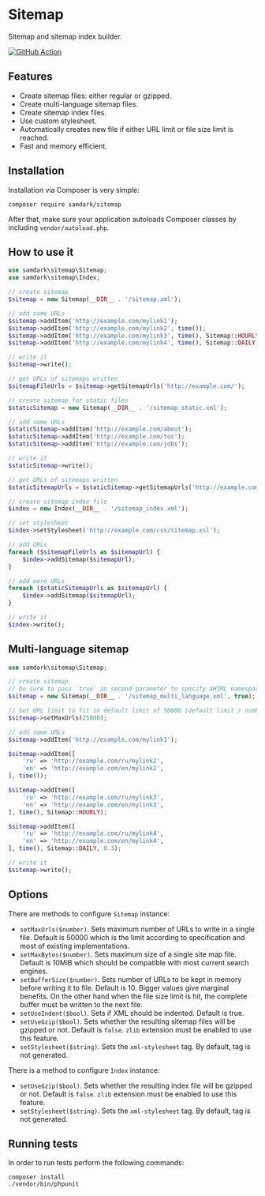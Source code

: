 Sitemap
=======

Sitemap and sitemap index builder.

[![GitHub Action](https://github.com/samdark/sitemap/actions/workflows/php.yml/badge.svg)](https://github.com/samdark/sitemap/actions/workflows/php.yml)

Features
--------

- Create sitemap files: either regular or gzipped.
- Create multi-language sitemap files.
- Create sitemap index files.
- Use custom stylesheet.
- Automatically creates new file if either URL limit or file size limit is reached.
- Fast and memory efficient.

Installation
------------

Installation via Composer is very simple:

```
composer require samdark/sitemap
```

After that, make sure your application autoloads Composer classes by including
`vendor/autoload.php`.

How to use it
-------------

```php
use samdark\sitemap\Sitemap;
use samdark\sitemap\Index;

// create sitemap
$sitemap = new Sitemap(__DIR__ . '/sitemap.xml');

// add some URLs
$sitemap->addItem('http://example.com/mylink1');
$sitemap->addItem('http://example.com/mylink2', time());
$sitemap->addItem('http://example.com/mylink3', time(), Sitemap::HOURLY);
$sitemap->addItem('http://example.com/mylink4', time(), Sitemap::DAILY, 0.3);

// write it
$sitemap->write();

// get URLs of sitemaps written
$sitemapFileUrls = $sitemap->getSitemapUrls('http://example.com/');

// create sitemap for static files
$staticSitemap = new Sitemap(__DIR__ . '/sitemap_static.xml');

// add some URLs
$staticSitemap->addItem('http://example.com/about');
$staticSitemap->addItem('http://example.com/tos');
$staticSitemap->addItem('http://example.com/jobs');

// write it
$staticSitemap->write();

// get URLs of sitemaps written
$staticSitemapUrls = $staticSitemap->getSitemapUrls('http://example.com/');

// create sitemap index file
$index = new Index(__DIR__ . '/sitemap_index.xml');

// set stylesheet
$index->setStylesheet('http://example.com/css/sitemap.xsl');

// add URLs
foreach ($sitemapFileUrls as $sitemapUrl) {
    $index->addSitemap($sitemapUrl);
}

// add more URLs
foreach ($staticSitemapUrls as $sitemapUrl) {
    $index->addSitemap($sitemapUrl);
}

// write it
$index->write();
```

Multi-language sitemap
----------------------

```php
use samdark\sitemap\Sitemap;

// create sitemap
// be sure to pass `true` as second parameter to specify XHTML namespace
$sitemap = new Sitemap(__DIR__ . '/sitemap_multi_language.xml', true);

// Set URL limit to fit in default limit of 50000 (default limit / number of languages) 
$sitemap->setMaxUrls(25000);

// add some URLs
$sitemap->addItem('http://example.com/mylink1');

$sitemap->addItem([
    'ru' => 'http://example.com/ru/mylink2',
    'en' => 'http://example.com/en/mylink2',
], time());

$sitemap->addItem([
    'ru' => 'http://example.com/ru/mylink3',
    'en' => 'http://example.com/en/mylink3',
], time(), Sitemap::HOURLY);

$sitemap->addItem([
    'ru' => 'http://example.com/ru/mylink4',
    'en' => 'http://example.com/en/mylink4',
], time(), Sitemap::DAILY, 0.3);

// write it
$sitemap->write();

```

Options
-------

There are methods to configure `Sitemap` instance:
 
- `setMaxUrls($number)`. Sets maximum number of URLs to write in a single file.
  Default is 50000 which is the limit according to specification and most of
  existing implementations.
- `setMaxBytes($number)`. Sets maximum size of a single site map file.
  Default is 10MiB which should be compatible with most current search engines.
- `setBufferSize($number)`. Sets number of URLs to be kept in memory before writing it to file.
  Default is 10. Bigger values give marginal benefits.
  On the other hand when the file size limit is hit, the complete buffer must be written to the next file.
- `setUseIndent($bool)`. Sets if XML should be indented. Default is true.
- `setUseGzip($bool)`. Sets whether the resulting sitemap files will be gzipped or not.
  Default is `false`. `zlib` extension must be enabled to use this feature.
- `setStylesheet($string)`. Sets the `xml-stylesheet` tag. By default, tag is not generated. 

There is a method to configure `Index` instance:

- `setUseGzip($bool)`. Sets whether the resulting index file will be gzipped or not.
  Default is `false`. `zlib` extension must be enabled to use this feature.
- `setStylesheet($string)`. Sets the `xml-stylesheet` tag. By default, tag is not generated. 

Running tests
-------------

In order to run tests perform the following commands:

```
composer install
./vendor/bin/phpunit
```
